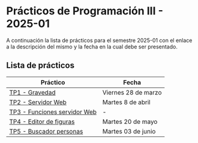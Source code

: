 # Prácticos de Programación III - 2025-01

A continuación la lista de prácticos para el semestre 2025-01
con el enlace a la descripción del mismo y la fecha en la cual 
debe ser presentado.

## Lista de prácticos

| Práctico                                       | Fecha               |
|------------------------------------------------|---------------------|
| [TP1 - Gravedad](./p1/README.md)               | Viernes 28 de marzo |
| [TP2 - Servidor Web](./p2/README.md)           | Martes 8 de abril   |
| [TP3 - Funciones servidor Web](./p3/README.md) | -                   |
| [TP4 - Editor de figuras](./p4/README.md)      | Martes 20 de mayo   |
| [TP5 - Buscador personas](./p5/README.md)      | Martes 03 de junio  |
